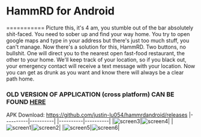 # HammRD for Android

===========
Picture this, it's 4 am, you stumble out of the bar absolutely shit-faced. You need to sober up and find your way home. You try to open google maps and type in your address but there's just too much stuff, you can't manage. Now there's a solution for this, HammRD. Two buttons, no bullshit. One will direct you to the nearest open fast-food restaurant, the other to your home. We'll keep track of your location, so if you black out, your emergency contact will receive a text message with your location. Now you can get as drunk as you want and know there will always  be a clear path home.

### OLD VERSION OF APPLICATION (cross platform) CAN BE FOUND [HERE](https://github.com/justin-lu054/hammrd) ###

APK Download: https://github.com/justin-lu054/hammrdandroid/releases
|----------|----------|
|----------|----------|
|![screen3](https://i.imgur.com/ohQFnst.png)|![screen4](https://i.imgur.com/g5CKxeg.png)|
|![screen1](https://i.imgur.com/mvakTkK.png)|![screen2](https://i.imgur.com/iR68Uzl.png)|
|![screen5](https://i.imgur.com/bbnB3Qe.png)|![screen6](https://camo.githubusercontent.com/d0f405555032df7afd08338fa5773decb286ec2a/68747470733a2f2f692e696d6775722e636f6d2f723948414e39552e6a7067)|







